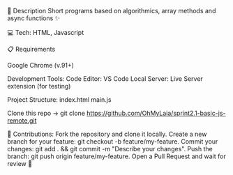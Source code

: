 📄 Description
  Short programs based on algorithmics, array methods and async functions ✨

💻 Tech:
  HTML, Javascript

📋 Requirements

  Google Chrome (v.91+)

Development Tools:
Code Editor: VS Code
Local Server: Live Server extension (for testing)

Project Structure:
  index.html
  main.js

Clone this repo -> git clone https://github.com/OhMyLaia/sprint2.1-basic-js-remote.git

🤝 Contributions:
  Fork the repository and clone it locally. Create a new branch for your feature: git checkout -b feature/my-feature.
  Commit your changes: git add . && git commit -m "Describe your changes". Push the branch: git push origin feature/my-feature. Open a Pull Request and wait for review 🫡
